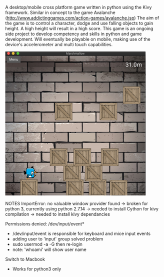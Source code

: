 A desktop/mobile cross platform game written in python using the Kivy framework. Similar in concept to the game Avalanche (http://www.addictinggames.com/action-games/avalanche.jsp)
The aim of the game is to control a character, dodge and use falling objects to gain height. 
A high height will result in a high score. This game is an ongoing side project to develop competency and skills in python and game development. 
Will eventually be playable on mobile, making use of the device's accelerometer and multi touch capabilities.

<p float="left">
  <img src="gameArt/Screenshot.png" width="450" />
</p>

NOTES 
ImportError: no valuable window provider found
-> broken for python 3, currently using python 2.7.14
-> needed to install Cython for kivy compilation
-> needed to install kivy dependancies

Permissions denied: /dev/input/event*
- /dev/input/event is responsible for keyboard and mice input events
- adding user to 'input' group solved problem
- sudo usermod -a -G <group> <user> then re-login
- note: 'whoami' will show user name

Switch to Macbook
- Works for python3 only

